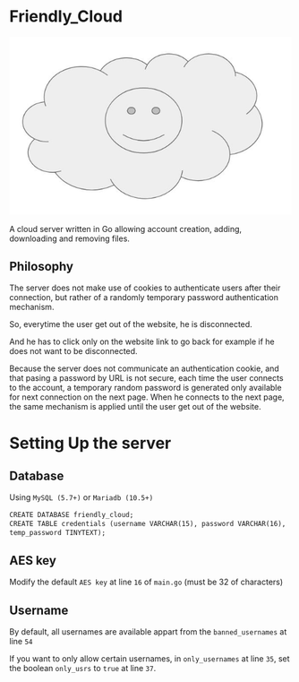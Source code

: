 # Friendly_Cloud

![logo.jpg](static/logo.jpg)

A cloud server written in Go allowing account creation, adding, downloading and removing files.

## Philosophy

The server does not make use of cookies to authenticate users after their connection, but rather of a randomly temporary password authentication mechanism. 

So, everytime the user get out of the website, he is disconnected.

And he has to click only on the website link to go back for example if he does not want to be disconnected.

Because the server does not communicate an authentication cookie, and that pasing a password by URL is not secure, each time the user connects to the account, a temporary random password is generated only available for next connection on the next page. When he connects to the next page, the same mechanism is applied until the user get out of the website. 

# Setting Up the server

## Database

Using `MySQL (5.7+)` or `Mariadb (10.5+)`

```
CREATE DATABASE friendly_cloud;
CREATE TABLE credentials (username VARCHAR(15), password VARCHAR(16), temp_password TINYTEXT);
```

## AES key

Modify the default `AES key` at line `16` of `main.go` (must be 32 of characters)

## Username

By default, all usernames are available appart from the `banned_usernames` at line `54`

If you want to only allow certain usernames, in `only_usernames` at line `35`, set the boolean `only_usrs` to `true` at line `37`.




